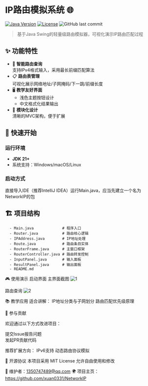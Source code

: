 # IP路由模拟系统 🌐

[![Java Version](https://img.shields.io/badge/Java-21%2B-blue)](https://openjdk.org/)
[![License](https://img.shields.io/badge/License-MIT-green)](LICENSE)
![GitHub last commit](https://img.shields.io/github/last-commit/xuan0331/NetworkIP)

> 基于Java Swing的轻量级路由模拟器，可视化演示IP路由匹配过程

## ✨ 功能特性

- 🎯 **智能路由查询**  
  支持IPv4格式输入，采用最长前缀匹配算法
- 📋 **路由表管理**  
  可视化展示网络地址/子网掩码/下一跳/前缀长度
- 🖥️ **教学友好界面**  
  - 浅色主题按钮设计  
  - 中文格式化结果输出  
- 🧩 **模块化设计**  
  清晰的MVC架构，便于扩展

## 🚀 快速开始

### 运行环境
- **JDK 21+**
- 系统支持：Windows/macOS/Linux

### 启动方式

直接导入IDE（推荐IntelliJ IDEA）运行Main.java，应当先建立一个名为NetworkIP的包


## 🏗️ 项目结构
      
      - Main.java             # 程序入口
      - Router.java           # 路由核心逻辑
      - IPAddress.java        # IP地址处理
      - Route.java            # 路由条目实体
      - RouterFrame.java      # 主窗口框架
      - RouterController.java # 路由转发控制
      - InputPanel.java       # 输入面板
      - ResultPanel.java      # 输出面板
      - README.md

🎮 使用演示
启动界面
主界面截图
![1](https://github.com/user-attachments/assets/c4513de9-dd83-47a2-a868-45a92314e0ac)


路由查询
![2](https://github.com/user-attachments/assets/421a87e5-ec45-45b2-8e78-38c9ccd1d644)


📚 教学应用
适合讲解：
IP地址分类与子网划分
路由匹配优先级原理


🤝 参与贡献

欢迎通过以下方式改进项目：

提交Issue报告问题  
发起PR贡献代码

推荐扩展方向：
IPv6支持
动态路由协议模拟

📜 开源协议
本项目采用 MIT License
允许自由使用和修改

📧 维护者：1350747489@qq.com
🌍 项目主页：https://github.com/xuan0331/NetworkIP
